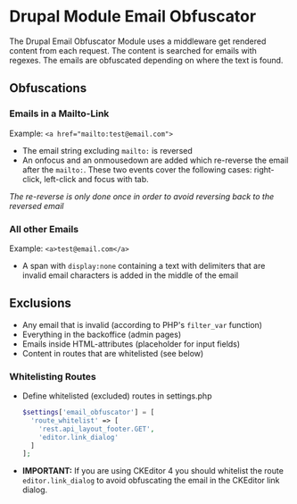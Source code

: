 # Drupal Module Email Obfuscator

The Drupal Email Obfuscator Module uses a middleware get rendered content from each request. The content is searched for
emails with regexes. The emails are obfuscated depending on where the text is found.

## Obfuscations

### Emails in a Mailto-Link

Example: `<a href="mailto:test@email.com">`

- The email string excluding `mailto:` is reversed
- An onfocus and an onmousedown are added which re-reverse the email after the `mailto:`. These two events cover the
  following cases: right-click, left-click and focus with tab.

_The re-reverse is only done once in order to avoid reversing back to the reversed email_

### All other Emails

Example: `<a>test@email.com</a>`

- A span with `display:none` containing a text with delimiters that are invalid email characters is added in the middle
  of the email

## Exclusions

- Any email that is invalid (according to PHP's `filter_var` function)
- Everything in the backoffice (admin pages)
- Emails inside HTML-attributes (placeholder for input fields)
- Content in routes that are whitelisted (see below)

### Whitelisting Routes

- Define whitelisted (excluded) routes in settings.php
   ```php
   $settings['email_obfuscator'] = [
     'route_whitelist' => [
       'rest.api_layout_footer.GET',
       'editor.link_dialog'
     ]
   ];
   ```
- **IMPORTANT:** If you are using CKEditor 4 you should whitelist the route `editor.link_dialog` to avoid
  obfuscating the email in the CKEditor link dialog.
